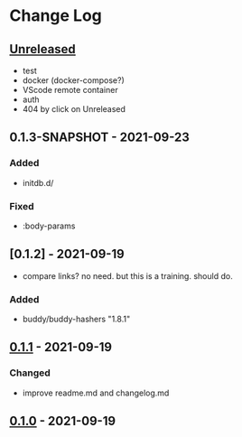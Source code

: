 # Change Log

## [Unreleased]
* test
* docker (docker-compose?)
* VScode remote container
* auth
* 404 by click on Unreleased

## 0.1.3-SNAPSHOT - 2021-09-23
### Added
* initdb.d/
### Fixed
* :body-params

## [0.1.2] - 2021-09-19
* compare links? no need. but this is a training. should do.
### Added
* buddy/buddy-hashers "1.8.1"

## [0.1.1] - 2021-09-19
### Changed
* improve readme.md and changelog.md

## [0.1.0] - 2021-09-19

[Unreleased]: https://github.com/hkim0331/users.git/compare/0.1.0...HEAD
[0.1.1]: https://github.com/hkim0331/users.git/compare/0.1.0...0.1.1
[0.1.0]: https://github.com/hkim0331/users.git